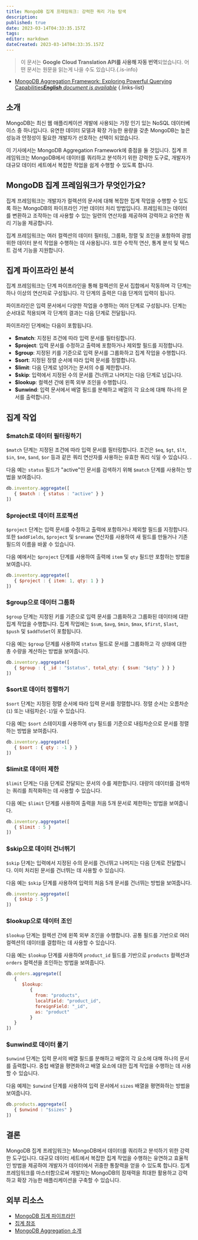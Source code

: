 ```yaml
---
title: MongoDB 집계 프레임워크: 강력한 쿼리 기능 탐색
description: 
published: true
date: 2023-03-14T04:33:35.157Z
tags: 
editor: markdown
dateCreated: 2023-03-14T04:33:35.157Z
---
```


> 이 문서는 **Google Cloud Translation API를 사용해 자동 번역**되었습니다.
어떤 문서는 원문을 읽는게 나을 수도 있습니다.{.is-info}



- [MongoDB Aggregation Framework: Exploring Powerful Querying Capabilities***English** document is available*](/en/Knowledge-base/NoSQL/mongodb-aggregation-framework-exploring-powerful-querying-capabilities)
{.links-list}



## 소개

MongoDB는 최신 웹 애플리케이션 개발에 사용되는 가장 인기 있는 NoSQL 데이터베이스 중 하나입니다. 유연한 데이터 모델과 확장 가능한 용량을 갖춘 MongoDB는 높은 성능과 안정성이 필요한 개발자가 선호하는 선택이 되었습니다.

이 기사에서는 MongoDB Aggregation Framework에 중점을 둘 것입니다. 집계 프레임워크는 MongoDB에서 데이터를 쿼리하고 분석하기 위한 강력한 도구로, 개발자가 대규모 데이터 세트에서 복잡한 작업을 쉽게 수행할 수 있도록 합니다.

## MongoDB 집계 프레임워크가 무엇인가요?

집계 프레임워크는 개발자가 컬렉션의 문서에 대해 복잡한 집계 작업을 수행할 수 있도록 하는 MongoDB의 파이프라인 기반 데이터 처리 방법입니다. 프레임워크는 데이터를 변환하고 조작하는 데 사용할 수 있는 일련의 연산자를 제공하여 강력하고 유연한 쿼리 기능을 제공합니다.

집계 프레임워크는 여러 컬렉션의 데이터 필터링, 그룹화, 정렬 및 조인을 포함하여 광범위한 데이터 분석 작업을 수행하는 데 사용됩니다. 또한 수학적 연산, 통계 분석 및 텍스트 검색 기능을 지원합니다.

## 집계 파이프라인 분석

집계 프레임워크는 단계 파이프라인을 통해 컬렉션의 문서 집합에서 작동하며 각 단계는 하나 이상의 연산자로 구성됩니다. 각 단계의 출력은 다음 단계의 입력이 됩니다.

파이프라인은 입력 문서에서 다양한 작업을 수행하는 여러 단계로 구성됩니다. 단계는 순서대로 적용되며 각 단계의 결과는 다음 단계로 전달됩니다.

파이프라인 단계에는 다음이 포함됩니다.

- **$match**: 지정된 조건에 따라 입력 문서를 필터링합니다.
- **$project**: 입력 문서를 수정하고 출력에 포함하거나 제외할 필드를 지정합니다.
- **$group**: 지정된 키를 기준으로 입력 문서를 그룹화하고 집계 작업을 수행합니다.
- **$sort**: 지정된 정렬 순서에 따라 입력 문서를 정렬합니다.
- **$limit**: 다음 단계로 넘어가는 문서의 수를 제한합니다.
- **$skip**: 입력에서 지정된 수의 문서를 건너뛰고 나머지는 다음 단계로 넘깁니다.
- **$lookup**: 컬렉션 간에 왼쪽 외부 조인을 수행합니다.
- **$unwind**: 입력 문서에서 배열 필드를 분해하고 배열의 각 요소에 대해 하나의 문서를 출력합니다.

## 집계 작업

### $match로 데이터 필터링하기

`$match` 단계는 지정된 조건에 따라 입력 문서를 필터링합니다. 조건은 `$eq`, `$gt`, `$lt`, `$in`, `$ne`, `$and`, `$or` 등과 같은 쿼리 연산자를 사용하는 유효한 쿼리 식일 수 있습니다. .

다음 예는 `status` 필드가 "active"인 문서를 검색하기 위해 `$match` 단계를 사용하는 방법을 보여줍니다.

```javascript
db.inventory.aggregate([
   { $match : { status : "active" } }
])
```

### $project로 데이터 프로젝션

`$project` 단계는 입력 문서를 수정하고 출력에 포함하거나 제외할 필드를 지정합니다. 또한 `$addFields`, `$project` 및 `$rename` 연산자를 사용하여 새 필드를 만들거나 기존 필드의 이름을 바꿀 수 있습니다.

다음 예에서는 `$project` 단계를 사용하여 출력에 `item` 및 `qty` 필드만 포함하는 방법을 보여줍니다.

```javascript
db.inventory.aggregate([
   { $project : { item: 1, qty: 1 } }
])
```

### $group으로 데이터 그룹화

`$group` 단계는 지정된 키를 기준으로 입력 문서를 그룹화하고 그룹화된 데이터에 대한 집계 작업을 수행합니다. 집계 작업에는 `$sum`, `$avg`, `$min`, `$max`, `$first`, `$last`, `$push` 및 `$addToSet`이 포함됩니다.

다음 예는 `$group` 단계를 사용하여 `status` 필드로 문서를 그룹화하고 각 상태에 대한 총 수량을 계산하는 방법을 보여줍니다.

```javascript
db.inventory.aggregate([
   { $group : { _id : "$status", total_qty: { $sum: "$qty" } } }
])
```

### $sort로 데이터 정렬하기

`$sort` 단계는 지정된 정렬 순서에 따라 입력 문서를 정렬합니다. 정렬 순서는 오름차순(`1`) 또는 내림차순(`-1`)일 수 있습니다.

다음 예는 `$sort` 스테이지를 사용하여 `qty` 필드를 기준으로 내림차순으로 문서를 정렬하는 방법을 보여줍니다.

```javascript
db.inventory.aggregate([
   { $sort : { qty : -1 } }
])
```

### $limit로 데이터 제한

`$limit` 단계는 다음 단계로 전달되는 문서의 수를 제한합니다. 대량의 데이터를 검색하는 쿼리를 최적화하는 데 사용할 수 있습니다.

다음 예는 `$limit` 단계를 사용하여 출력을 처음 5개 문서로 제한하는 방법을 보여줍니다.

```javascript
db.inventory.aggregate([
   { $limit : 5 }
])
```

### $skip으로 데이터 건너뛰기

`$skip` 단계는 입력에서 지정된 수의 문서를 건너뛰고 나머지는 다음 단계로 전달합니다. 이미 처리된 문서를 건너뛰는 데 사용할 수 있습니다.

다음 예는 `$skip` 단계를 사용하여 입력의 처음 5개 문서를 건너뛰는 방법을 보여줍니다.

```javascript
db.inventory.aggregate([
   { $skip : 5 }
])
```

### $lookup으로 데이터 조인

`$lookup` 단계는 컬렉션 간에 왼쪽 외부 조인을 수행합니다. 공통 필드를 기반으로 여러 컬렉션의 데이터를 결합하는 데 사용할 수 있습니다.

다음 예는 `$lookup` 단계를 사용하여 `product_id` 필드를 기반으로 `products` 컬렉션과 `orders` 컬렉션을 조인하는 방법을 보여줍니다.

```javascript
db.orders.aggregate([
   {
      $lookup:
         {
           from: "products",
           localField: "product_id",
           foreignField: "_id",
           as: "product"
         }
   }
])
```

### $unwind로 데이터 풀기

`$unwind` 단계는 입력 문서의 배열 필드를 분해하고 배열의 각 요소에 대해 하나의 문서를 출력합니다. 중첩 배열을 평면화하고 배열 요소에 대한 집계 작업을 수행하는 데 사용할 수 있습니다.

다음 예제는 `$unwind` 단계를 사용하여 입력 문서에서 `sizes` 배열을 평면화하는 방법을 보여줍니다.

```javascript
db.products.aggregate([
   { $unwind : "$sizes" }
])
```

## 결론

MongoDB 집계 프레임워크는 MongoDB에서 데이터를 쿼리하고 분석하기 위한 강력한 도구입니다. 대규모 데이터 세트에서 복잡한 집계 작업을 수행하는 유연하고 효율적인 방법을 제공하여 개발자가 데이터에서 귀중한 통찰력을 얻을 수 있도록 합니다. 집계 프레임워크를 마스터함으로써 개발자는 MongoDB의 잠재력을 최대한 활용하고 강력하고 확장 가능한 애플리케이션을 구축할 수 있습니다.

## 외부 리소스

- [MongoDB 집계 파이프라인](https://docs.mongodb.com/manual/core/aggregation-pipeline/)
- [집계 참조](https://docs.mongodb.com/manual/reference/operator/aggregation/)
- [MongoDB Aggregation 소개](https://www.mongodb.com/blog/post/an-introduction-to-mongodb-aggregation-part-1-of-2)
